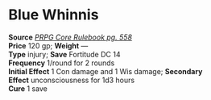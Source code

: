 # Blue Whinnis

**Source** [_PRPG Core Rulebook pg. 558_](http://paizo.com/pathfinderRPG/v5748btpy88yj)  
**Price** 120 gp; **Weight** —  
**Type** injury; **Save** Fortitude DC 14  
**Frequency** 1/round for 2 rounds  
**Initial Effect** 1 Con damage and 1 Wis damage; **Secondary Effect** unconsciousness for 1d3 hours  
**Cure** 1 save
